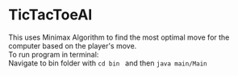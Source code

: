 # TicTacToeAI

This uses Minimax Algorithm to find the most optimal move for the computer based on the player's move.<br>
To run program in terminal:<br>
Navigate to bin folder with ```cd bin ``` and then ```java main/Main```
